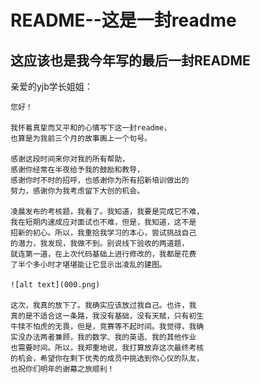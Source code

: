 # README--这是一封readme

## 这应该也是我今年写的最后一封README

亲爱的yjb学长姐姐：

    您好！

    我怀着真挚而又平和的心情写下这一封readme，
    也算是为我前三个月的故事画上一个句号。

    感谢这段时间来你对我的所有帮助，
    感谢你经常在半夜给予我的鼓励和教导，
    感谢你时不时的招呼，也感谢你为所有招新培训做出的
    努力，感谢你为我考虑留下大创的机会。

    凌晨发布的考核题，我看了。我知道，我要是完成它不难，
    我在短期内速成应对面试也不难，但是，我知道，这不是
    招新的初心。所以，我重拾我学习的本心，尝试挑战自己
    的潜力，我发现，我做不到。别说线下验收的两道题，
    就连第一道，在上次代码基础上进行修改的，我都是花费
    了半个多小时才堪堪能让它显示出凌乱的建图。

    ![alt text](000.png)

    这次，我真的放下了。我确实应该放过我自己。也许，我
    真的是不适合这一条路，我没有基础，没有天赋，只有初生
    牛犊不怕虎的无畏，但是，竞赛等不起时间。我觉得，我确
    实没办法两者兼顾，我的数学、我的英语、我的其他作业
    也需要时间。所以，我郑重地说，我打算放弃这次最终考核
    的机会，希望你在剩下优秀的成员中挑选到你心仪的队友，
    也祝你们明年的谢幕之旅顺利！
